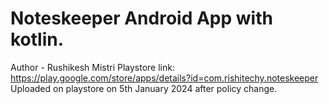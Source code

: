 # Noteskeeper Android App with kotlin.
Author - Rushikesh Mistri
Playstore link: https://play.google.com/store/apps/details?id=com.rishitechy.noteskeeper
Uploaded on playstore on 5th January 2024 after policy change.
